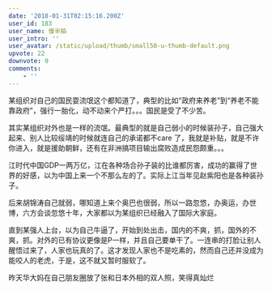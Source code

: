 ```yaml
---
date: '2018-01-31T02:15:16.200Z'
user_id: 183
user_name: 慢半拍
user_intro: ''
user_avatar: /static/upload/thumb/small50-u-thumb-default.png
upvote: 22
downvote: 0
comments:
    - ''
---
```


某组织对自己的国民耍流氓这个都知道了，典型的比如“政府来养老”到“养老不能靠政府”，强行一胎化，动不动来个严打。。。国民是受了不少苦。

其实某组织对外也是一样的流氓。最典型的就是自己弱小的时候装孙子，自己强大起来、别人比较绥靖的时候就连自己的承诺都不care 了，我就是补贴，就是不许你进入，就是援助朝鲜，还有在非洲搞项目输出腐败造成民怨颇重。。。

江时代中国GDP一两万亿，江在各种场合孙子装的比谁都厉害，成功的赢得了世界的好感，以为中国上来一个不那么左的了。实际上江当年见赵紫阳也是各种装孙子。

后来胡锦涛自己就弱，哪知道上来个奥巴也很弱，所以一路忽悠，办奥运，办世博，六方会谈忽悠十年，大家都以为某组织已经融入了国际大家庭。

直到某强人上台，以为自己牛逼了，开始到处出击，国内的不爽，抓，国外的不爽，抓。对外的已有协议更像是P一样，并且自己要单干了。一连串的打脸让别人醒悟过来了，人家也玩真的了。这才发现人家也不是吃素的，然而自己还并没成为能咬人的老虎，于是，这不就又暂时服软了。

昨天华大妈在自己朋友圈放了张和日本外相的双人照，笑得真灿烂
